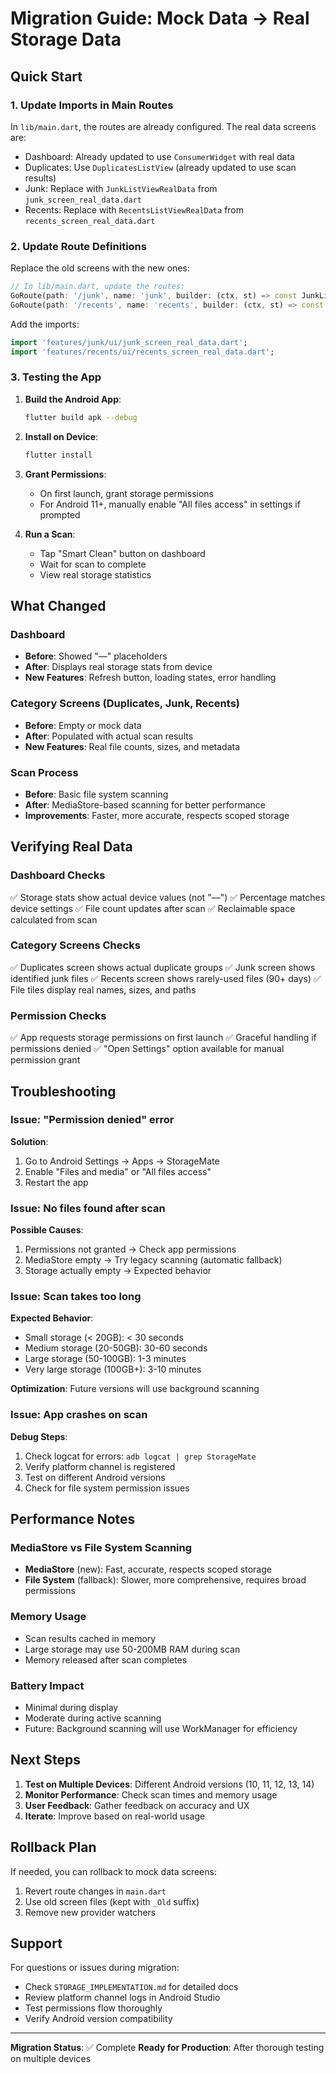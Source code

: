 # Migration Guide: Mock Data → Real Storage Data

## Quick Start

### 1. Update Imports in Main Routes

In `lib/main.dart`, the routes are already configured. The real data screens are:

- Dashboard: Already updated to use `ConsumerWidget` with real data
- Duplicates: Use `DuplicatesListView` (already updated to use scan results)
- Junk: Replace with `JunkListViewRealData` from `junk_screen_real_data.dart`
- Recents: Replace with `RecentsListViewRealData` from `recents_screen_real_data.dart`

### 2. Update Route Definitions

Replace the old screens with the new ones:

```dart
// In lib/main.dart, update the routes:
GoRoute(path: '/junk', name: 'junk', builder: (ctx, st) => const JunkListViewRealData()),
GoRoute(path: '/recents', name: 'recents', builder: (ctx, st) => const RecentsListViewRealData()),
```

Add the imports:

```dart
import 'features/junk/ui/junk_screen_real_data.dart';
import 'features/recents/ui/recents_screen_real_data.dart';
```

### 3. Testing the App

1. **Build the Android App**:

   ```bash
   flutter build apk --debug
   ```

2. **Install on Device**:

   ```bash
   flutter install
   ```

3. **Grant Permissions**:

   - On first launch, grant storage permissions
   - For Android 11+, manually enable "All files access" in settings if prompted

4. **Run a Scan**:
   - Tap "Smart Clean" button on dashboard
   - Wait for scan to complete
   - View real storage statistics

## What Changed

### Dashboard

- **Before**: Showed "—" placeholders
- **After**: Displays real storage stats from device
- **New Features**: Refresh button, loading states, error handling

### Category Screens (Duplicates, Junk, Recents)

- **Before**: Empty or mock data
- **After**: Populated with actual scan results
- **New Features**: Real file counts, sizes, and metadata

### Scan Process

- **Before**: Basic file system scanning
- **After**: MediaStore-based scanning for better performance
- **Improvements**: Faster, more accurate, respects scoped storage

## Verifying Real Data

### Dashboard Checks

✅ Storage stats show actual device values (not "—")
✅ Percentage matches device settings
✅ File count updates after scan
✅ Reclaimable space calculated from scan

### Category Screens Checks

✅ Duplicates screen shows actual duplicate groups
✅ Junk screen shows identified junk files
✅ Recents screen shows rarely-used files (90+ days)
✅ File tiles display real names, sizes, and paths

### Permission Checks

✅ App requests storage permissions on first launch
✅ Graceful handling if permissions denied
✅ "Open Settings" option available for manual permission grant

## Troubleshooting

### Issue: "Permission denied" error

**Solution**:

1. Go to Android Settings → Apps → StorageMate
2. Enable "Files and media" or "All files access"
3. Restart the app

### Issue: No files found after scan

**Possible Causes**:

1. Permissions not granted → Check app permissions
2. MediaStore empty → Try legacy scanning (automatic fallback)
3. Storage actually empty → Expected behavior

### Issue: Scan takes too long

**Expected Behavior**:

- Small storage (< 20GB): < 30 seconds
- Medium storage (20-50GB): 30-60 seconds
- Large storage (50-100GB): 1-3 minutes
- Very large storage (100GB+): 3-10 minutes

**Optimization**: Future versions will use background scanning

### Issue: App crashes on scan

**Debug Steps**:

1. Check logcat for errors: `adb logcat | grep StorageMate`
2. Verify platform channel is registered
3. Test on different Android versions
4. Check for file system permission issues

## Performance Notes

### MediaStore vs File System Scanning

- **MediaStore** (new): Fast, accurate, respects scoped storage
- **File System** (fallback): Slower, more comprehensive, requires broad permissions

### Memory Usage

- Scan results cached in memory
- Large storage may use 50-200MB RAM during scan
- Memory released after scan completes

### Battery Impact

- Minimal during display
- Moderate during active scanning
- Future: Background scanning will use WorkManager for efficiency

## Next Steps

1. **Test on Multiple Devices**: Different Android versions (10, 11, 12, 13, 14)
2. **Monitor Performance**: Check scan times and memory usage
3. **User Feedback**: Gather feedback on accuracy and UX
4. **Iterate**: Improve based on real-world usage

## Rollback Plan

If needed, you can rollback to mock data screens:

1. Revert route changes in `main.dart`
2. Use old screen files (kept with `_Old` suffix)
3. Remove new provider watchers

## Support

For questions or issues during migration:

- Check `STORAGE_IMPLEMENTATION.md` for detailed docs
- Review platform channel logs in Android Studio
- Test permissions flow thoroughly
- Verify Android version compatibility

---

**Migration Status**: ✅ Complete
**Ready for Production**: After thorough testing on multiple devices
